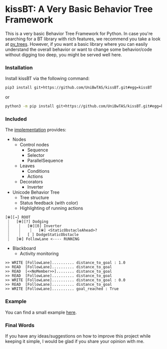 # kissBT: A Very Basic Behavior Tree Framework


This is a very basic Behavior Tree Framework for Python. 
In case you're searching for a BT library with rich features, we recommend you take a look at [py_trees](https://py-trees.readthedocs.io/en/devel/index.html).
However, if you want a basic library where you can easily understand the overall behavior or want to change some behavior/code without digging too deep, you might be served well here.

### Installation

Install kissBT via the following command:

```bash
pip3 install git+https://github.com/UniBwTAS/kissBT.git#egg=kissBT
```

or

```bash
python3 -m pip install git+https://github.com/UniBwTAS/kissBT.git#egg=kissBT
```


### Included

The [implementation](kissBT/core/behavior_tree.py) provides:

- Nodes
  - Control nodes
    - Sequence
    - Selector
    - ParallelSequence 
  - Leaves
    - Conditions
    - Actions
  - Decorators
    - Inverter
- Unicode Behavior Tree
  - Tree structure
  - Status feedback (with color)
  - Highlighting of running actions

``` 
[⦿][→] ROOT
 ┊   [⦿][?] Dodging
 ┊    ┊   [⦿][δ] Inverter
 ┊    ┊    ┊   [⦿] <StaticObstacleAhead>?
 ┊    ┊   [ ] DodgeStaticObstacle
 ┊   [⦿] FollowLane <---- RUNNING
```

- Blackboard
  - Activity monitoring

```
>> WRITE [FollowLane].......... distance_to_goal : 1.0
>> READ  [FollowLane].......... distance_to_goal
>> READ  [<<NoMember>>]........ distance_to_goal
>> READ  [FollowLane].......... distance_to_goal
>> WRITE [FollowLane].......... distance_to_goal : 0.0
>> READ  [FollowLane].......... distance_to_goal
>> WRITE [FollowLane].......... goal_reached : True
```

### Example

You can find a small example [here](kissBT/examples/example_autonomous_driving.py).

### Final Words

If you have any ideas/suggestions on how to improve this project while keeping it simple, I would be glad if you share your opinion with me.
